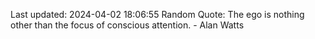 Last updated: 2024-04-02 18:06:55
Random Quote: The ego is nothing other than the focus of conscious attention. - Alan Watts
